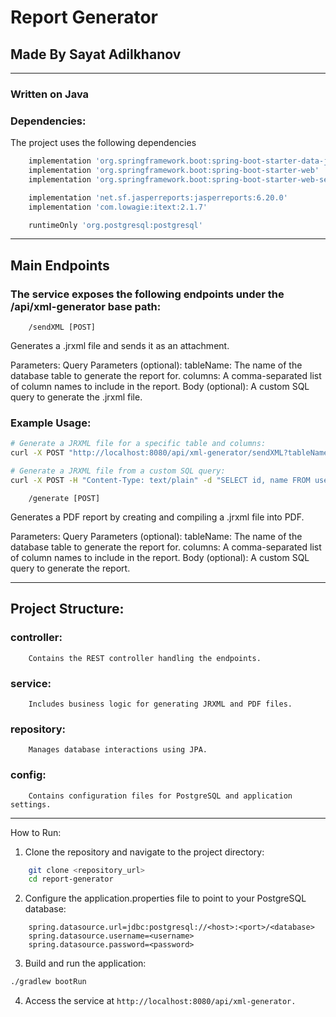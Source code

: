 # Report Generator 
## Made By Sayat Adilkhanov

---

### Written on Java 
### Dependencies:
The project uses the following dependencies

```groovy
    implementation 'org.springframework.boot:spring-boot-starter-data-jpa'
    implementation 'org.springframework.boot:spring-boot-starter-web'
    implementation 'org.springframework.boot:spring-boot-starter-web-services'

    implementation 'net.sf.jasperreports:jasperreports:6.20.0'
    implementation 'com.lowagie:itext:2.1.7'

    runtimeOnly 'org.postgresql:postgresql'
```

---

## Main Endpoints

### The service exposes the following endpoints under the /api/xml-generator base path:
```
    /sendXML [POST]
```

Generates a .jrxml file and sends it as an attachment.

Parameters:
    Query Parameters (optional):
        tableName: The name of the database table to generate the report for.
        columns: A comma-separated list of column names to include in the report.
    Body (optional):
        A custom SQL query to generate the .jrxml file.
    
### Example Usage:

```bash
# Generate a JRXML file for a specific table and columns:
curl -X POST "http://localhost:8080/api/xml-generator/sendXML?tableName=users&columns=id,name" --output report.jrxml

# Generate a JRXML file from a custom SQL query:
curl -X POST -H "Content-Type: text/plain" -d "SELECT id, name FROM users" http://localhost:8080/api/xml-generator/sendXML --output report.jrxml
```

```
    /generate [POST]
```
Generates a PDF report by creating and compiling a .jrxml file into PDF.

Parameters:
    Query Parameters (optional):
        tableName: The name of the database table to generate the report for.
        columns: A comma-separated list of column names to include in the report.
    Body (optional):
        A custom SQL query to generate the report.

---

## Project Structure:
### controller: 
        Contains the REST controller handling the endpoints.
### service: 
        Includes business logic for generating JRXML and PDF files.
### repository: 
        Manages database interactions using JPA.
### config: 
        Contains configuration files for PostgreSQL and application settings.

---

How to Run:
1. Clone the repository and navigate to the project directory:
```bash
    git clone <repository_url>
    cd report-generator
```

2. Configure the application.properties file to point to your PostgreSQL database:
```properties
    spring.datasource.url=jdbc:postgresql://<host>:<port>/<database>
    spring.datasource.username=<username>
    spring.datasource.password=<password>
```

3. Build and run the application:
```bash
./gradlew bootRun
```

4. Access the service at ```http://localhost:8080/api/xml-generator.```
